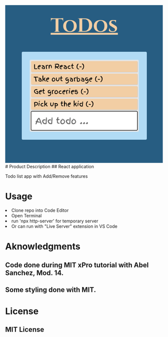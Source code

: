 <img src="Todo-app_pic.png">
# Product Description
## React application
<p>Todo list app with Add/Remove features</p>

# Usage 
<li>Clone repo into Code Editor</li>
<li>Open Terminal</li>
<li>run 'npx http-server' for temporary server</li>
<li>Or can run with "Live Server" extension in VS Code</li>

# Aknowledgments
## Code done during MIT xPro tutorial with Abel Sanchez, Mod. 14.
## Some styling done with MIT. 

# License
## MIT License
